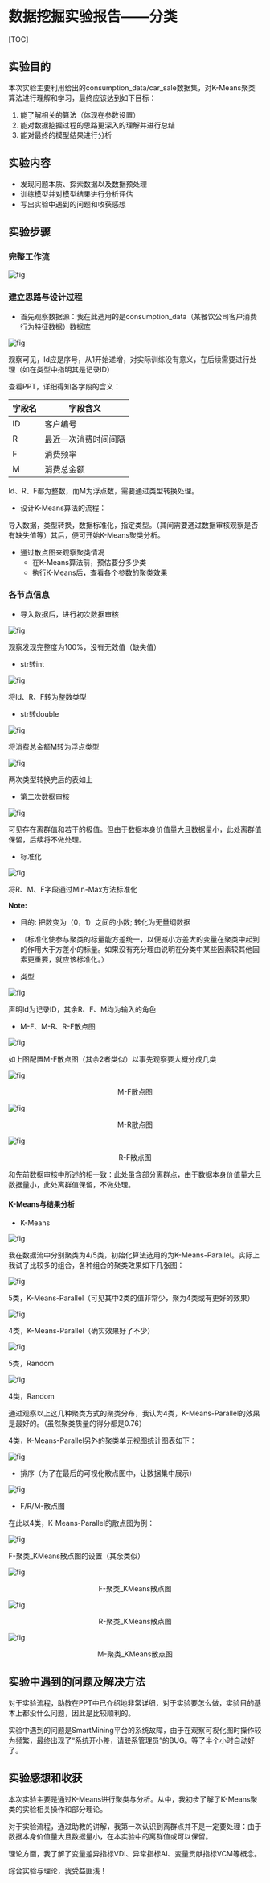 # 数据挖掘实验报告——分类

[TOC]

## 实验目的

本次实验主要利用给出的consumption_data/car_sale数据集，对K-Means聚类算法进行理解和学习，最终应该达到如下目标：

1. 能了解相关的算法（体现在参数设置）
2. 能对数据挖掘过程的思路更深入的理解并进行总结
3. 能对最终的模型结果进行分析

## 实验内容

- 发现问题本质、探索数据以及数据预处理
- 训练模型并对模型结果进行分析评估
- 写出实验中遇到的问题和收获感想

## 实验步骤

### 完整工作流

![fig](img/2020-12-21-09-51-18.png)

### 建立思路与设计过程

- 首先观察数据源：我在此选用的是consumption_data（某餐饮公司客户消费行为特征数据）数据库

![fig](img/2020-12-21-08-57-25.png)

观察可见，Id应是序号，从1开始递增，对实际训练没有意义，在后续需要进行处理（如在类型中指明其是记录ID）

查看PPT，详细得知各字段的含义：

| 字段名 | 字段含义             |
| ------ | -------------------- |
| ID     | 客户编号             |
| R      | 最近一次消费时间间隔 |
| F      | 消费频率             |
| M      | 消费总金额           |

Id、R、F都为整数，而M为浮点数，需要通过类型转换处理。

- 设计K-Means算法的流程：

导入数据，类型转换，数据标准化，指定类型。（其间需要通过数据审核观察是否有缺失值等）其后，便可开始K-Means聚类分析。

- 通过散点图来观察聚类情况
  - 在K-Means算法前，预估要分多少类
  - 执行K-Means后，查看各个参数的聚类效果

### 各节点信息

- 导入数据后，进行初次数据审核

![fig](img/2020-12-21-09-39-43.png)

观察发现完整度为100%，没有无效值（缺失值）

- str转int

![fig](img/2020-12-21-09-40-49.png)

将Id、R、F转为整数类型

- str转double

![fig](img/2020-12-21-09-41-30.png)

将消费总金额M转为浮点类型

![fig](img/2020-12-21-09-41-59.png)

两次类型转换完后的表如上

- 第二次数据审核

![fig](img/2020-12-21-09-50-26.png)

可见存在离群值和若干的极值。但由于数据本身价值量大且数据量小，此处离群值保留，后续将不做处理。

- 标准化

![fig](img/2020-12-21-09-42-31.png)

将R、M、F字段通过Min-Max方法标准化

**Note:**

- 目的: 把数变为（0，1）之间的小数; 转化为无量纲数据
- （标准化使参与聚类的标量能方差统一，以便减小方差大的变量在聚类中起到的作用大于方差小的标量。如果没有充分理由说明在分类中某些因素较其他因素更重要，就应该标准化。）

- 类型

![fig](img/2020-12-21-09-45-25.png)

声明Id为记录ID，其余R、F、M均为输入的角色

- M-F、M-R、R-F散点图

![fig](img/2020-12-21-09-46-22.png)

如上图配置M-F散点图（其余2者类似）以事先观察要大概分成几类

![fig](img/2020-12-21-09-47-24.png)

<center>M-F散点图</center>

![fig](img/2020-12-21-09-47-42.png)

<center>M-R散点图</center>

![fig](img/2020-12-21-09-48-09.png)

<center>R-F散点图</center>

和先前数据审核中所述的相一致：此处虽含部分离群点，由于数据本身价值量大且数据量小，此处离群值保留，不做处理。

#### K-Means与结果分析

- K-Means

![fig](img/2020-12-21-09-52-22.png)

我在数据流中分别聚类为4/5类，初始化算法选用的为K-Means-Parallel。实际上我试了比较多的组合，各种组合的聚类效果如下几张图：

![fig](img/2020-12-21-09-54-51.png)

5类，K-Means-Parallel（可见其中2类的值非常少，聚为4类或有更好的效果）

![fig](img/2020-12-21-09-57-45.png)

4类，K-Means-Parallel（确实效果好了不少）

![fig](img/2020-12-21-09-56-18.png)

5类，Random

![fig](img/2020-12-21-09-55-33.png)

4类，Random

通过观察以上这几种聚类方式的聚类分布，我认为4类，K-Means-Parallel的效果是最好的。（虽然聚类质量的得分都是0.76）

4类，K-Means-Parallel另外的聚类单元视图统计图表如下：

![fig](img/2020-12-21-10-01-33.png)

- 排序（为了在最后的可视化散点图中，让数据集中展示）

![fig](img/2020-12-21-10-00-07.png)

- F/R/M-散点图

在此以4类，K-Means-Parallel的散点图为例：

![fig](img/2020-12-21-10-02-26.png)

F-聚类_KMeans散点图的设置（其余类似）

![fig](img/2020-12-21-10-03-09.png)

<center>F-聚类_KMeans散点图</center>

![fig](img/2020-12-21-10-03-23.png)

<center>R-聚类_KMeans散点图</center>

![fig](img/2020-12-21-10-03-36.png)

<center>M-聚类_KMeans散点图</center>

## 实验中遇到的问题及解决方法

对于实验流程，助教在PPT中已介绍地非常详细，对于实验要怎么做，实验目的基本上都没什么问题，因此是比较顺利的。

实验中遇到的问题是SmartMining平台的系统故障，由于在观察可视化图时操作较为频繁，最终出现了“系统开小差，请联系管理员”的BUG。等了半个小时自动好了。

## 实验感想和收获

本次实验主要是通过K-Means进行聚类与分析。从中，我初步了解了K-Means聚类的实验相关操作和部分理论。

对于实验流程，通过助教的讲解，我第一次认识到离群点并不是一定要处理：由于数据本身价值量大且数据量小，在本实验中的离群值或可以保留。

理论方面，我了解了变量差异指标VDI、异常指标AI、变量贡献指标VCM等概念。

综合实验与理论，我受益匪浅！
